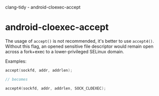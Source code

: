clang-tidy - android-cloexec-accept

</div>

# android-cloexec-accept

The usage of `accept()` is not recommended, it's better to use
`accept4()`. Without this flag, an opened sensitive file descriptor
would remain open across a fork+exec to a lower-privileged SELinux
domain.

Examples:

``` c++
accept(sockfd, addr, addrlen);

// becomes

accept4(sockfd, addr, addrlen, SOCK_CLOEXEC);
```
